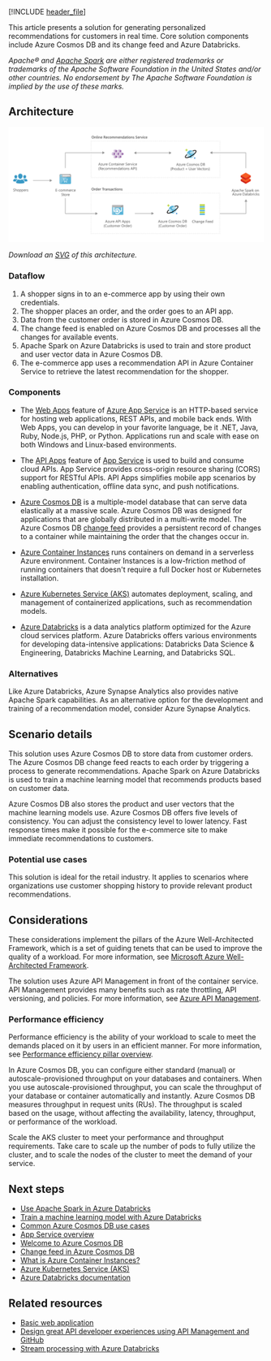 [!INCLUDE [header_file](../../../includes/sol-idea-header.md)]

This article presents a solution for generating personalized recommendations for customers in real time. Core solution components include Azure Cosmos DB and its change feed and Azure Databricks.

*Apache® and [Apache Spark](https://spark.apache.org) are either registered trademarks or trademarks of the Apache Software Foundation in the United States and/or other countries. No endorsement by The Apache Software Foundation is implied by the use of these marks.*

## Architecture

![Architecture diagram that shows how recommendations reach a customer when data flows from an e-commerce app through an API app to a database.](../media/personalization-using-cosmos-db.png)

*Download an [SVG](../media/personalization-using-cosmos-db.svg) of this architecture.*

### Dataflow

1. A shopper signs in to an e-commerce app by using their own credentials.
1. The shopper places an order, and the order goes to an API app.
1. Data from the customer order is stored in Azure Cosmos DB.
1. The change feed is enabled on Azure Cosmos DB and processes all the changes for available events.
1. Apache Spark on Azure Databricks is used to train and store product and user vector data in Azure Cosmos DB.
1. The e-commerce app uses a recommendation API in Azure Container Service to retrieve the latest recommendation for the shopper.

### Components

- The [Web Apps](https://azure.microsoft.com/products/app-service/web) feature of [Azure App Service](https://azure.microsoft.com/products/app-service/#overview) is an HTTP-based service for hosting web applications, REST APIs, and mobile back ends. With Web Apps, you can develop in your favorite language, be it .NET, Java, Ruby, Node.js, PHP, or Python. Applications run and scale with ease on both Windows and Linux-based environments.

- The [API Apps](https://azure.microsoft.com/products/app-service/web) feature of [App Service](https://azure.microsoft.com/products/app-service/#overview) is used to build and consume cloud APIs. App Service provides cross-origin resource sharing (CORS) support for RESTful APIs. API Apps simplifies mobile app scenarios by enabling authentication, offline data sync, and push notifications.

- [Azure Cosmos DB](https://azure.microsoft.com/products/cosmos-db) is a multiple-model database that can serve data elastically at a massive scale. Azure Cosmos DB was designed for applications that are globally distributed in a multi-write model. The Azure Cosmos DB [change feed](/azure/cosmos-db/change-feed) provides a persistent record of changes to a container while maintaining the order that the changes occur in.

- [Azure Container Instances](https://azure.microsoft.com/products/container-instances) runs containers on demand in a serverless Azure environment. Container Instances is a low-friction method of running containers that doesn't require a full Docker host or Kubernetes installation.

- [Azure Kubernetes Service (AKS)](https://azure.microsoft.com/products/kubernetes-service) automates deployment, scaling, and management of containerized applications, such as recommendation models.

- [Azure Databricks](https://azure.microsoft.com/products/databricks) is a data analytics platform optimized for the Azure cloud services platform. Azure Databricks offers various environments for developing data-intensive applications: Databricks Data Science & Engineering, Databricks Machine Learning, and Databricks SQL.

### Alternatives

Like Azure Databricks, Azure Synapse Analytics also provides native Apache Spark capabilities. As an alternative option for the development and training of a recommendation model, consider Azure Synapse Analytics.

## Scenario details

This solution uses Azure Cosmos DB to store data from customer orders. The Azure Cosmos DB change feed reacts to each order by triggering a process to generate recommendations. Apache Spark on Azure Databricks is used to train a machine learning model that recommends products based on customer data.

Azure Cosmos DB also stores the product and user vectors that the machine learning models use. Azure Cosmos DB offers five levels of consistency. You can adjust the consistency level to lower latency. Fast response times make it possible for the e-commerce site to make immediate recommendations to customers.

### Potential use cases

This solution is ideal for the retail industry. It applies to scenarios where organizations use customer shopping history to provide relevant product recommendations.

## Considerations

These considerations implement the pillars of the Azure Well-Architected Framework, which is a set of guiding tenets that can be used to improve the quality of a workload. For more information, see [Microsoft Azure Well-Architected Framework](/azure/architecture/framework).

The solution uses Azure API Management in front of the container service. API Management provides many benefits such as rate throttling, API versioning, and policies. For more information, see [Azure API Management](/azure/api-management/api-management-key-concepts).

### Performance efficiency

Performance efficiency is the ability of your workload to scale to meet the demands placed on it by users in an efficient manner. For more information, see [Performance efficiency pillar overview](/azure/architecture/framework/scalability/overview).

In Azure Cosmos DB, you can configure either standard (manual) or autoscale-provisioned throughput on your databases and containers. When you use autoscale-provisioned throughput, you can scale the throughput of your database or container automatically and instantly. Azure Cosmos DB measures throughput in request units (RUs). The throughput is scaled based on the usage, without affecting the availability, latency, throughput, or performance of the workload.

Scale the AKS cluster to meet your performance and throughput requirements. Take care to scale up the number of pods to fully utilize the cluster, and to scale the nodes of the cluster to meet the demand of your service.

## Next steps

- [Use Apache Spark in Azure Databricks](/training/modules/use-apache-spark-azure-databricks)
- [Train a machine learning model with Azure Databricks](/training/modules/train-machine-learning-model-azure-databricks)
- [Common Azure Cosmos DB use cases](/azure/cosmos-db/use-cases)
- [App Service overview](/azure/app-service/overview)
- [Welcome to Azure Cosmos DB](/azure/cosmos-db/introduction)
- [Change feed in Azure Cosmos DB](/azure/cosmos-db/change-feed)
- [What is Azure Container Instances?](/azure/container-instances/container-instances-overview)
- [Azure Kubernetes Service (AKS)](/azure/aks)
- [Azure Databricks documentation](/azure/databricks)

## Related resources

- [Basic web application](../../reference-architectures/app-service-web-app/basic-web-app.yml)
- [Design great API developer experiences using API Management and GitHub](../../example-scenario/web/design-api-developer-experiences-management-github.yml)
- [Stream processing with Azure Databricks](../../reference-architectures/data/stream-processing-databricks.yml)
